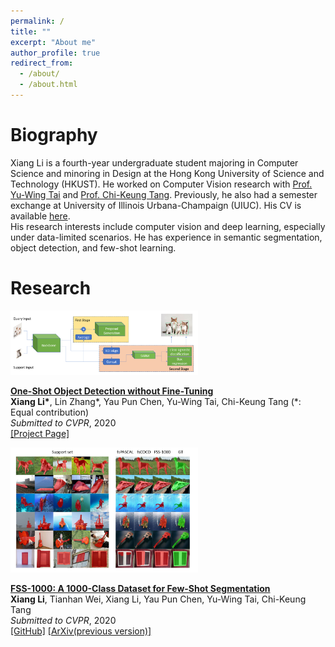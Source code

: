 ```yaml
---
permalink: /
title: ""
excerpt: "About me"
author_profile: true
redirect_from: 
  - /about/
  - /about.html
---
```




Biography
======
Xiang Li is a fourth-year undergraduate student majoring in Computer Science and minoring in Design at the Hong Kong University of Science and Technology (HKUST). He worked on Computer Vision research with [Prof. Yu-Wing Tai](https://scholar.google.com/citations?user=nFhLmFkAAAAJ) and [Prof. Chi-Keung Tang](https://scholar.google.com/citations?user=EWfpM74AAAAJ). Previously, he also had a semester exchange at University of Illinois Urbana-Champaign (UIUC). His CV is available [here](files/cv_xiang.pdf).  
His research interests include computer vision and deep learning, especially under data-limited scenarios. He has experience in semantic segmentation, object detection, and few-shot learning.


Research
======


<div class="publication media">
  <img src="\images\papers\oneshot\overview.png"
     alt="Figure in Oneshot paper"
     class="publogo img-fluid float-left rounded g" width="300" a=""
     />

  <div class="media-body">
    <p><strong><a href="https://ryanxli.github.io/oneshot">
    One-Shot Object Detection without Fine-Tuning</a></strong>
    <!-- <span class="badge badge-danger">New!</span> -->
    <br>
    <b>Xiang Li*</b>, Lin Zhang*, Yau Pun Chen, Yu-Wing Tai, Chi-Keung Tang (*: Equal contribution) <br>
    <em>Submitted to CVPR</em>, 2020 <br>
    <span class="links">
    <a href="https://ryanxli.github.io/oneshot">[Project Page]</a>
    </span> </p>
  </div>
</div>





<div class="publication media">
<img src="\images\papers\fss\result.jpg"
     alt="Figure in FSS paper"
     class="publogo img-fluid float-left rounded g" width="300" a=""
     />

  <div class="media-body">
    <p><strong><a href="https://arxiv.org/abs/1907.12347">
    FSS-1000: A 1000-Class Dataset for Few-Shot Segmentation</a></strong>
    <!-- <span class="badge badge-danger">New!</span> -->
    <br>
    <b>Xiang Li</b>, Tianhan Wei, Xiang Li, Yau Pun Chen, Yu-Wing Tai, Chi-Keung Tang <br>
    <em>Submitted to CVPR</em>, 2020 <br>
    <span class="links">
    <a href="https://github.com/HKUSTCV/FSS-1000">[GitHub]</a>
    <a href="https://arxiv.org/abs/1907.12347">[ArXiv(previous version)]</a>
    </span> </p>
  </div>
</div>

